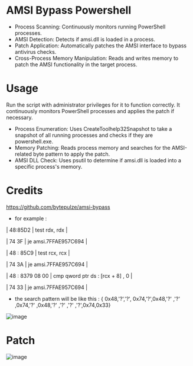 # AMSI Bypass Powershell

- Process Scanning: Continuously monitors running PowerShell processes.
- AMSI Detection: Detects if amsi.dll is loaded in a process.
- Patch Application: Automatically patches the AMSI interface to bypass antivirus checks.
- Cross-Process Memory Manipulation: Reads and writes memory to patch the AMSI functionality in the target process.

# Usage

Run the script with administrator privileges for it to function correctly. It continuously monitors PowerShell processes and applies the patch if necessary.


- Process Enumeration: Uses CreateToolhelp32Snapshot to take a snapshot of all running processes and checks if they are powershell.exe.
- Memory Patching: Reads process memory and searches for the AMSI-related byte pattern to apply the patch.
- AMSI DLL Check: Uses psutil to determine if amsi.dll is loaded into a specific process's memory.


# Credits

https://github.com/bytepulze/amsi-bypass

- for example :

 | 48:85D2 | test rdx, rdx |

 | 74 3F | je amsi.7FFAE957C694 |

 | 48 : 85C9 | test rcx, rcx |

 | 74 3A | je amsi.7FFAE957C694 |

 | 48 : 8379 08 00 | cmp qword ptr ds : [rcx + 8] , 0 |

 | 74 33 | je amsi.7FFAE957C694 |

- the search pattern will be like this :
{ 0x48,'?','?', 0x74,'?',0x48,'?' ,'?' ,0x74,'?' ,0x48,'?' ,'?' ,'?' ,'?',0x74,0x33}

![image](https://github.com/ltcflip/amsi-bypass/assets/153377701/3a57f643-2896-49b1-b96f-80e1e7f56852)

# Patch

![image](https://github.com/ltcflip/amsi-bypass/assets/153377701/339ad662-591e-48cd-bab0-adf475d4d1dc)
